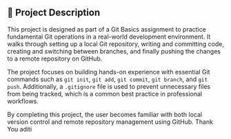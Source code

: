 ## 📘 Project Description

This project is designed as part of a Git Basics assignment to practice fundamental Git operations in a real-world development environment. It walks through setting up a local Git repository, writing and committing code, creating and switching between branches, and finally pushing the changes to a remote repository on GitHub.

The project focuses on building hands-on experience with essential Git commands such as `git init`, `git add`, `git commit`, `git branch`, and `git push`. Additionally, a `.gitignore` file is used to prevent unnecessary files from being tracked, which is a common best practice in professional workflows.

By completing this project, the user becomes familiar with both local version control and remote repository management using GitHub.
Thank You aditi